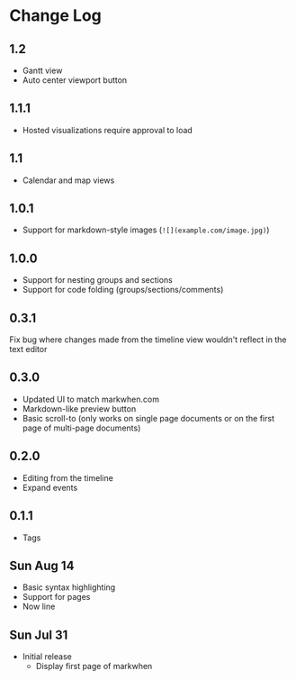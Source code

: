 # Change Log

## 1.2
- Gantt view
- Auto center viewport button

## 1.1.1

- Hosted visualizations require approval to load

## 1.1

- Calendar and map views

## 1.0.1

- Support for markdown-style images (`![](example.com/image.jpg)`)

## 1.0.0

- Support for nesting groups and sections
- Support for code folding (groups/sections/comments)

## 0.3.1

Fix bug where changes made from the timeline view wouldn't reflect in the text editor

## 0.3.0

- Updated UI to match markwhen.com
- Markdown-like preview button
- Basic scroll-to (only works on single page documents or on the first page of multi-page documents)

## 0.2.0

- Editing from the timeline
- Expand events

## 0.1.1

- Tags

## Sun Aug 14

- Basic syntax highlighting
- Support for pages
- Now line

## Sun Jul 31

- Initial release
  - Display first page of markwhen
